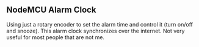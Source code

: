 ## NodeMCU Alarm Clock
Using just a rotary encoder to set the alarm time and control it (turn on/off and snooze). This alarm clock synchronizes over the internet. Not very useful for most people that are not me.